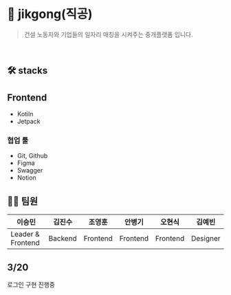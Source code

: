 #  📌 jikgong(직공)
> 건설 노동자와 기업들의 일자리 매칭을 시켜주는 중개플랫폼 입니다.

<br>

## 🛠 stacks
## Frontend
- Kotiln <Version>
- Jetpack <Version>

### 협업 툴
- Git, Github
- Figma
- Swagger
- Notion


## 👩‍💻 팀원
| 이승민            | 김진수   | 조영훈   | 안병기  | 오현식  | 김예빈  |
| ----------------- | -------- | -------- | ------- | ------- | ------- |
| Leader & Frontend | Backend | Frontend | Frontend | Frontend | Designer |

## 3/20
로그인 구현 진행중

